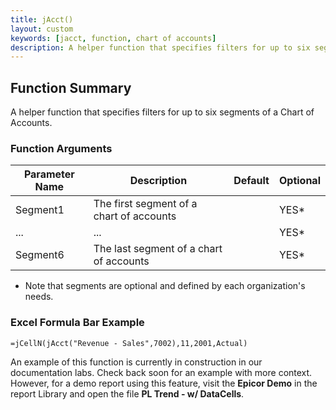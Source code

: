 ```yaml
---
title: jAcct()
layout: custom
keywords: [jacct, function, chart of accounts]
description: A helper function that specifies filters for up to six segments of a Chart of Accounts  
---
```

##  Function Summary 

A helper function that specifies filters for up to six segments of a Chart of Accounts. 

###  Function Arguments   
  
| Parameter Name | Description                              | Default | Optional |
|----------------|------------------------------------------|---------|----------|
| Segment1       | The first segment of a chart of accounts |         | YES*     |
| ...            | ...                                      |         | YES*     |
| Segment6       | The last segment of a chart of accounts  |         | YES*     |

* Note that segments are optional and defined by each organization's needs. 

###  Excel Formula Bar Example   

```Excel
=jCellN(jAcct("Revenue - Sales",7002),11,2001,Actual)
```

An example of this function is currently in construction in our documentation labs. Check back soon for an example with more context. However, for a demo report using this feature, visit the **Epicor Demo** in the report Library and open the file **PL Trend - w/ DataCells**.


